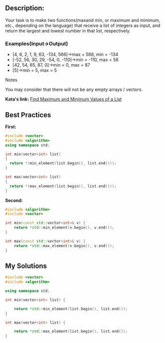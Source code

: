 ## Description:

Your task is to make two functions(maxand min, or maximum and minimum, etc., depending on the language) that receive a list of integers as input, and return the largest and lowest number in that list, respectively.

### Examples(Input->Output)

* [4, 6, 2, 1, 9, 63, -134, 566]->max = 566, min = -134
* [-52, 56, 30, 29, -54, 0, -110]->min = -110, max = 56
* [42, 54, 65, 87, 0]->min = 0, max = 87
* [5]->min = 5, max = 5

Notes

You may consider that there will not be any empty arrays / vectors.

**Kata's link:** [Find Maximum and Minimum Values of a List](https://www.codewars.com/kata/577a98a6ae28071780000989/cpp)

## Best Practices

**First:**
```cpp
#include <vector>
#include <algorithm>
using namespace std;

int min(vector<int> list) 
{
  return *(min_element(list.begin(), list.end()));
}

int max(vector<int> list) 
{
  return *(max_element(list.begin(), list.end()));
}
```

**Second:**
```cpp
#include <algorithm>
#include <vector>

int min(const std::vector<int>& v) {
    return *std::min_element(v.begin(), v.end());
}

int max(const std::vector<int>& v) {
    return *std::max_element(v.begin(), v.end());
}
```

## My Solutions
```cpp
#include <vector>
#include <algorithm>

using namespace std;

int min(vector<int> list) {

    return *std::min_element(list.begin(), list.end());
}

int max(vector<int> list) {

    return *std::max_element(list.begin(), list.end());
}
```